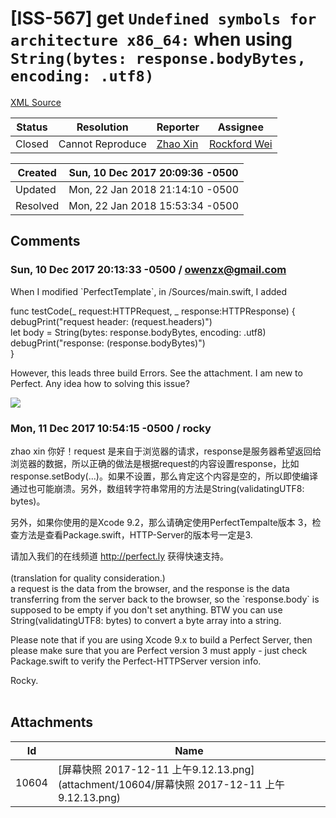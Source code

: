 # [ISS-567] get `Undefined symbols for architecture x86_64:` when using `String(bytes: response.bodyBytes, encoding: .utf8)`

[XML Source](./xml/ISS-567.xml)
<p></p>





Status|Resolution|Reporter|Assignee
------|----------|--------|--------
Closed|Cannot Reproduce|[Zhao Xin](OwenZx@gmail.com)|[Rockford Wei]($rocky)





Created|Sun, 10 Dec 2017 20:09:36 -0500
-------|--------------
Updated|Mon, 22 Jan 2018 21:14:10 -0500
Resolved|Mon, 22 Jan 2018 15:53:34 -0500


## Comments




### Sun, 10 Dec 2017 20:13:33 -0500 / owenzx@gmail.com 

<p><p>When I modified `PerfectTemplate`, in /Sources/main.swift, I added </p>

<p>func testCode(_ request:HTTPRequest, _ response:HTTPResponse) {<br/>
    debugPrint("request header: &#40;request.headers)")<br/>
    let body = String(bytes: response.bodyBytes, encoding: .utf8)<br/>
    debugPrint("response: &#40;response.bodyBytes)")<br/>
}</p>

<p>However, this leads three build Errors. See the attachment. I am new to Perfect. Any idea how to solving this issue?</p>



<p><span class="image-wrap" style=""><a id="10604_thumb" href="http://jira.perfect.org:8080/secure/attachment/10604/10604_%E5%B1%8F%E5%B9%95%E5%BF%AB%E7%85%A7+2017-12-11+%E4%B8%8A%E5%8D%889.12.13.png" title="屏幕快照 2017-12-11 上午9.12.13.png" file-preview-type="image" file-preview-id="10604" file-preview-title="屏幕快照 2017-12-11 上午9.12.13.png"><img src="http://jira.perfect.org:8080/secure/thumbnail/10604/_thumb_10604.png" style="border: 0px solid black" /></a></span></p></p>


### Mon, 11 Dec 2017 10:54:15 -0500 / rocky 

<p><p>zhao xin 你好！request 是来自于浏览器的请求，response是服务器希望返回给浏览器的数据，所以正确的做法是根据request的内容设置response，比如 response.setBody(...)。如果不设置，那么肯定这个内容是空的，所以即使编译通过也可能崩溃。另外，数组转字符串常用的方法是String(validatingUTF8: bytes)。</p>

<p>另外，如果你使用的是Xcode 9.2，那么请确定使用PerfectTempalte版本 3，检查方法是查看Package.swift，HTTP-Server的版本号一定是3.</p>

<p>请加入我们的在线频道 <a href="http://perfect.ly/" class="external-link" rel="nofollow">http://perfect.ly</a> 获得快速支持。<br/>
 <br/>
(translation for quality consideration.)<br/>
a request is the data from the browser, and the response is the data transferring from the server back to the browser, so the `response.body` is supposed to be empty if you don't set anything. BTW you can use String(validatingUTF8: bytes) to convert a byte array into a string.</p>

<p>Please note that if you are using Xcode 9.x to build a Perfect Server, then please make sure that you are Perfect version 3 must apply - just check Package.swift to verify the Perfect-HTTPServer version info.</p>

<p>Rocky.<br/>
 </p></p>

## Attachments





Id|Name
------|------------
10604|[屏幕快照 2017-12-11 上午9.12.13.png](attachment/10604/屏幕快照 2017-12-11 上午9.12.13.png)

